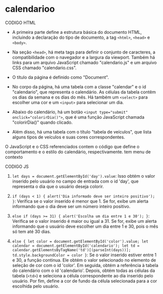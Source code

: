 # calendarioo
CODIGO HTML

- A primeira parte define a estrutura básica do documento HTML, incluindo a declaração do tipo de documento, a tag `<html>`, `<head>` e `<body>`.
 
- Na seção `<head>`, há meta tags para definir o conjunto de caracteres, a compatibilidade com o navegador e a largura da viewport. Também há links para um arquivo JavaScript chamado "calendario.js" e um arquivo CSS chamado "calendario.css".
 
- O título da página é definido como "Document".
 
- No corpo da página, há uma tabela com a classe "calendar" e o id "calendario", que representa o calendário. As células da tabela contêm os dias da semana e os dias do mês. Há também um `<select>` para escolher uma cor e um `<input>` para selecionar um dia.
 
- Abaixo do calendário, há um botão `<input type="submit" onclick="colorirDia()">`, que é uma função JavaScript chamada "colorirDia()" quando clicado.
 
- Além disso, há uma tabela com o título "tabela de veículos", que lista alguns tipos de veículos e suas cores correspondentes.
 
O JavaScript e o CSS referenciados contem o código que define o comportamento e o estilo do calendário, respectivamente.
tem menu de contexto

CODIGO JS

1. `let days = document.getElementById('day').value`: Isso obtém o valor inserido pelo usuário no campo de entrada com o id 'day', que representa o dia que o usuário deseja colorir.
 
2. `if (days < 1) { alert('Dia informado deve ser inteiro positivo'); }`: Verifica se o valor inserido é menor que 1. Se for, exibe um alerta informando que o dia deve ser um número inteiro positivo.
 
3. `else if (days >= 31) { alert('Escolha um dia entre 1 e 30'); }`: Verifica se o valor inserido é maior ou igual a 31. Se for, exibe um alerta informando que o usuário deve escolher um dia entre 1 e 30, pois o mês só tem até 30 dias.
 
4. `else { let color = document.getElementById('color').value; let calendar = document.getElementById('calendario'); let td = calendar.getElementsByTagName('td')[(parseInt(days))]; td.style.backgroundColor = color }`: Se o valor inserido estiver entre 1 e 30, a função continua. Ele obtém o valor selecionado no elemento de seleção de cor com o id 'color'. Em seguida, obtém a referência à tabela do calendário com o id 'calendario'. Depois, obtém todas as células da tabela (`<td>`) e seleciona a célula correspondente ao dia inserido pelo usuário. Por fim, define a cor de fundo da célula selecionada para a cor escolhida pelo usuário.